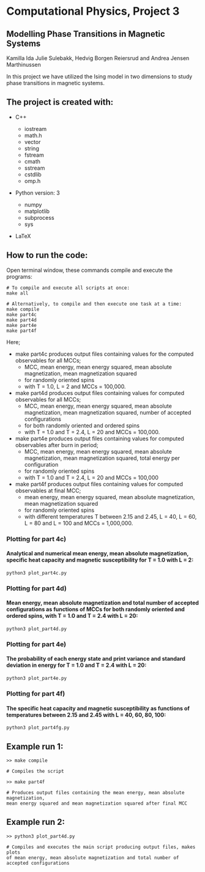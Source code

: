 # Computational Physics, Project 3
## Modelling Phase Transitions in Magnetic Systems

Kamilla Ida Julie Sulebakk, Hedvig Borgen Reiersrud and Andrea Jensen Marthinussen

In this project we have utilized the Ising model in two dimensions to study phase transitions in magnetic systems. 

## The project is created with:
* C++
   * iostream
   * math.h
   * vector
   * string
   * fstream
   * cmath
   * sstream
   * cstdlib
   * omp.h
    
* Python version: 3
  * numpy	
  * matplotlib
  * subprocess
  * sys
  
* LaTeX

## How to run the code:
Open terminal window, these commands compile and execute the programs: 
```
# To compile and execute all scripts at once:
make all 

# Alternatively, to compile and then execute one task at a time:
make compile
make part4c
make part4d
make part4e
make part4f

```
Here; 
* make part4c produces output files containing values for the computed observables for all MCCs;
    * MCC, mean energy, mean energy squared, mean absolute magnetization, mean magnetization squared
    * for randomly oriented spins
    * with T = 1.0, L = 2 and MCCs = 100,000. 
* make part4d produces output files containing values for computed observables for all MCCs;
    * MCC, mean energy, mean energy squared, mean absolute magnetization, mean magnetization squared, number of accepted configurations
    * for both randomly oriented and ordered spins
    * with T = 1.0 and T = 2.4, L = 20 and MCCs = 100,000.
* make part4e produces output files containing values for computed observables after burn in period;
    * MCC, mean energy, mean energy squared, mean absolute magnetization, mean magnetization squared, total energy per configuration 
    * for randomly oriented spins
    * with T = 1.0 and T = 2.4, L = 20 and MCCs = 100,000
* make part4f produces output files containing values for computed observables at final MCC;
    * mean energy, mean energy squared, mean absolute magnetization, mean magnetization squared 
    * for randomly oriented spins
    * with different temperatures T between 2.15 and 2.45, L = 40, L = 60, L = 80 and L = 100 and MCCs = 1,000,000.


### Plotting for part 4c)
#### Analytical and numerical mean energy, mean absolute magnetization, specific heat capacity and magnetic susceptibility for T = 1.0 with L = 2:
```
python3 plot_part4c.py
```

### Plotting for part 4d)
#### Mean energy, mean absolute magnetization and total number of accepted configurations as functions of MCCs for both randomly oriented and ordered spins, with T = 1.0 and T = 2.4 with L = 20:
```
python3 plot_part4d.py
```

### Plotting for part 4e)
#### The probability of each energy state and print variance and standard deviation in energy for T = 1.0 and T = 2.4 with L = 20:
```
python3 plot_part4e.py
```

### Plotting for part 4f)
#### The specific heat capacity and magnetic susceptibility as functions of temperatures between 2.15 and 2.45 with L = 40, 60, 80, 100:
```
python3 plot_part4fg.py
```



## Example run 1: 
```
>> make compile      

# Compiles the script

>> make part4f

# Produces output files containing the mean energy, mean absolute magnetization, 
mean energy squared and mean magnetization squared after final MCC
```

## Example run 2:
```
>> python3 plot_part4d.py   

# Compiles and executes the main script producing output files, makes plots
of mean energy, mean absolute magnetization and total number of accepted configurations

```

